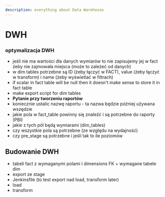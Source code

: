 ```yaml
---
description: everything about Data Warehouse
---
```


# DWH

### optymalizacja DWH

* jeśli nie ma wartości dla danych wymiarów to nie zapisujemy jej w fact żeby nie zajmowała miejsca \(może to zależeć od danych\)
* w dim tables potrzebne są ID \(żeby łączyć w FACT\), value \(żeby łączyć w transform\) i name \(żeby wyświetlać w filtrach\)
* if scalar in fact table will be null then it doesn't make sense to store it in fact table
* make export script for dim tables
* **Pytanie przy tworzeniu raportów**
* koniecznie ustalic nazwę raportu - ta nazwa będzie później używana wszędzie
* jakie pola w fact\_table powinny się znaleźć i są potrzebne do raporty \(PBI\)
* jakie z tych pól będą wymiarami \(dim\_tables\)
* czy wszystkie pola są potrzebne \(ze względu na wydajność\)
* czy pre\_stage są potrzebne i jeśli tak to ile poziomów

## Budowanie DWH

* tabeli fact z wymaganymi polami i dimensions FK + wymagane tabele dim
* export ze stage
* Jenkinsfile \(to test export nad load, transform later\)
* load
* transform


